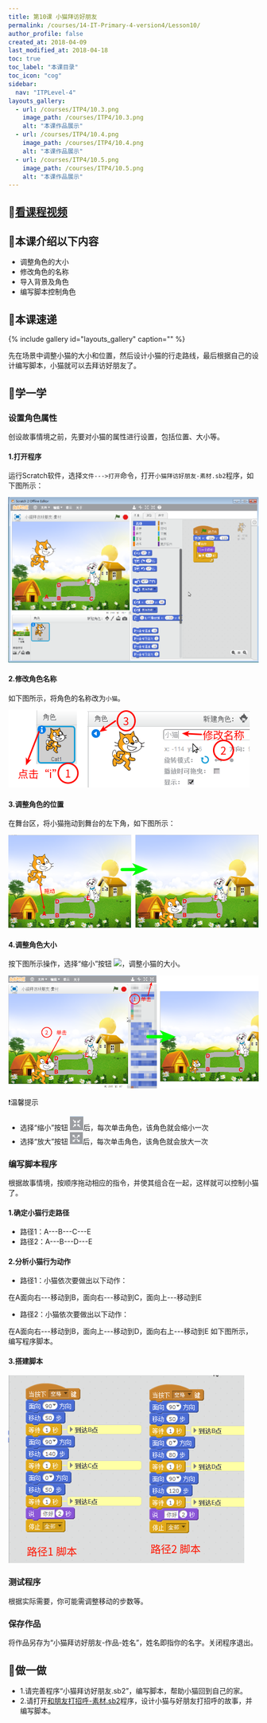 ```yaml
---
title: 第10课 小猫拜访好朋友 
permalink: /courses/14-IT-Primary-4-version4/Lesson10/
author_profile: false
created_at: 2018-04-09 
last_modified_at: 2018-04-18
toc: true
toc_label: "本课目录"
toc_icon: "cog"
sidebar:
  nav: "ITPLevel-4"
layouts_gallery:
  - url: /courses/ITP4/10.3.png
    image_path: /courses/ITP4/10.3.png
    alt: "本课作品展示"
  - url: /courses/ITP4/10.4.png
    image_path: /courses/ITP4/10.4.png
    alt: "本课作品展示"
  - url: /courses/ITP4/10.5.png
    image_path: /courses/ITP4/10.5.png
    alt: "本课作品展示"
---
```


## :cinema:[看课程视频](http://study.163.com)
## :mega:本课介绍以下内容
- 调整角色的大小
- 修改角色的名称
- 导入背景及角色
- 编写脚本控制角色
## :rainbow:本课速递
{% include gallery id="layouts_gallery" caption="" %}

先在场景中调整小猫的大小和位置，然后设计小猫的行走路线，最后根据自己的设计编写脚本，小猫就可以去拜访好朋友了。
## :electric_plug:学一学
### 设置角色属性
创设故事情境之前，先要对小猫的属性进行设置，包括位置、大小等。
#### 1.打开程序
运行Scratch软件，选择`文件--->打开`命令，打开`小猫拜访好朋友-素材.sb2`程序，如下图所示：

![](/courses/ITP4/10.1.png)
#### 2.修改角色名称
如下图所示，将角色的名称改为`小猫`。

![](/courses/ITP4/10.2.png)
#### 3.调整角色的位置
在舞台区，将小猫拖动到舞台的左下角，如下图所示：

![](/courses/ITP4/10.3.png)

#### 4.调整角色大小
按下图所示操作，选择“缩小”按钮 ![](/course/ITP4/10.4.1.png)，调整小猫的大小。

![](/courses/ITP4/10.4.png)

:heavy_exclamation_mark:温馨提示
- 选择“缩小”按钮 ![](/courses/ITP4/10.4.1.png)后，每次单击角色，该角色就会缩小一次
- 选择“放大”按钮 ![](/courses/ITP4/10.4.2.png)后，每次单击角色，该角色就会放大一次

### 编写脚本程序
根据故事情境，按顺序拖动相应的指令，并使其组合在一起，这样就可以控制小猫了。
#### 1.确定小猫行走路径
- 路径1：A---B---C---E
- 路径2：A---B---D---E
#### 2.分析小猫行为动作
- 路径1：小猫依次要做出以下动作：

在A面向右---移动到B，面向右---移动到C，面向上---移动到E

- 路径2：小猫依次要做出以下动作：

在A面向右---移动到B，面向上---移动到D，面向右上---移动到E
如下图所示，编写程序脚本。

#### 3.搭建脚本

![](/courses/ITP4/10.5.png)
### 测试程序
根据实际需要，你可能需调整移动的步数等。

### 保存作品
将作品另存为“小猫拜访好朋友-作品-姓名”，姓名即指你的名字。关闭程序退出。

## :pencil:做一做
- 1.请完善程序“小猫拜访好朋友.sb2”，编写脚本，帮助小猫回到自己的家。
- 2.请打开[和朋友打招呼-素材.sb2](/courses/ITP4/和朋友打招呼-素材.sb2)程序，设计小猫与好朋友打招呼的故事，并编写脚本。
